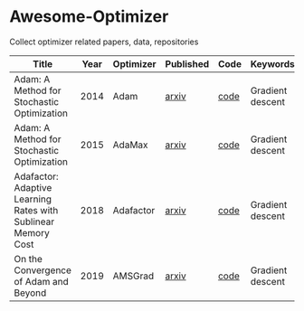# Awesome-Optimizer
Collect optimizer related papers, data, repositories

| Title                                           |  Year    | Optimizer       | Published                                  | Code                                              | Keywords                                  |
| ---------------------- | ---------------------- | ---------|-------------------------------------------------- | ------------------------------------------------------------ | ------------------------------------------|
| Adam: A Method for Stochastic Optimization      | 2014     | Adam            | [arxiv](https://arxiv.org/abs/1412.6980) | [code](https://paperswithcode.com/paper/adam-a-method-for-stochastic-optimization) | Gradient descent    |
| Adam: A Method for Stochastic Optimization      | 2015     | AdaMax          | [arxiv](https://arxiv.org/abs/1412.6980) | [code](https://github.com/pytorch/pytorch/blob/b7bda236d18815052378c88081f64935427d7716/torch/optim/adamax.py#L5) | Gradient descent    |
| Adafactor: Adaptive Learning Rates with Sublinear Memory Cost | 2018     | Adafactor       | [arxiv](https://arxiv.org/abs/1804.04235) | [code](https://github.com/DeadAt0m/adafactor-pytorch) | Gradient descent    |
| On the Convergence of Adam and Beyond           | 2019     | AMSGrad         | [arxiv](https://arxiv.org/abs/1904.09237) | [code](https://github.com/pytorch/pytorch/blob/b7bda236d18815052378c88081f64935427d7716/torch/optim/adam.py#L6) | Gradient descent    |
